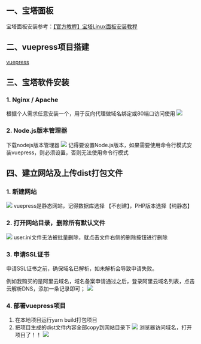 ## 一、宝塔面板

宝塔面板安装参考：[【官方教程】宝塔Linux面板安装教程](https://www.bt.cn/bbs/thread-19376-1-1.html)
## 二、vuepress项目搭建
[vuepress](https://v2.vuepress.vuejs.org/zh/guide/getting-started.html#%E6%89%8B%E5%8A%A8%E5%AE%89%E8%A3%85)

## 三、宝塔软件安装
### 1. Nginx / Apache 
根据个人需求任意安装一个，用于反向代理做域名绑定或80端口访问使用
![](@alias/1679724777239.jpg)
### 2. Node.js版本管理器
下载nodejs版本管理器
![](@alias/1679726787355.jpg)
记得要设置Node.js版本，如果需要使用命令行模式安装vuepress，则必须设置，否则无法使用命令行模式

## 四、建立网站及上传dist打包文件
### 1. 新建网站
![](@alias/1679725470214.jpg)
vuepress是静态网站，记得数据库选择 【不创建】，PHP版本选择【纯静态】
### 2. 打开网站目录，删除所有默认文件
![](@alias/1679725687111.jpg)
user.ini文件无法被批量删除，就点击文件右侧的删除按钮进行删除
### 3. 申请SSL证书
申请SSL证书之前，确保域名已解析，如未解析会导致申请失败。

例如我购买的是阿里云域名，域名备案申请通过之后，登录阿里云域名列表，点击云解析DNS，添加一条记录即可；
![](@alias/1679726027009.jpg)
### 4. 部署vuepress项目
1. 在本地项目运行yarn build打包项目
2. 把项目生成的dist文件内容全部copy到网站目录下
![](@alias/1679726395697.jpg)
浏览器访问域名，打开项目了！！
![](@alias/1679726254775.jpg)